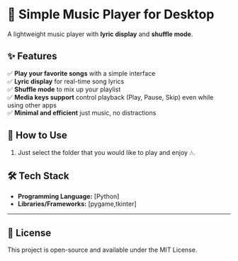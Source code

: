 # 🎵 Simple Music Player for Desktop

A lightweight music player with **lyric display** and **shuffle mode**.

## ✨ Features

✅ **Play your favorite songs** with a simple interface  
✅ **Lyric display** for real-time song lyrics  
✅ **Shuffle mode** to mix up your playlist  
✅ **Media keys support**  control playback (Play, Pause, Skip) even while using other apps  
✅ **Minimal and efficient** just music, no distractions  

## 🚀 How to Use

1. Just select the folder that you would like to play and enjoy 🎶.  


## 🛠️ Tech Stack

- **Programming Language:** [Python]  
- **Libraries/Frameworks:** [pygame,tkinter]  

---
## 📜 License

This project is open-source and available under the MIT License.

